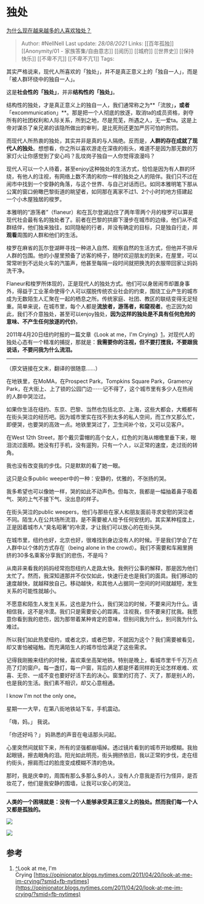 # 独处
[为什么现在越来越多的人喜欢独处？](https://www.zhihu.com/question/318982615/answer/670605790)

> Author: #NellNell 
Last update: *28/08/2021* 
Links: [[百年孤独]] [[Anonymity/01 - 家族答集/自由意志]] [[阅历]] [[城府]] [[世界史]] [[保持快乐]] [[不卑不亢]] [[不卑不亢1]]
Tags:   


  

其实严格说来，现代人所喜欢的「独处」，并不是真正意义上的「独自一人」，而是「被人群环绕中的独自一人」。

这是**社会性的「独处」**，并非**结构性的「独处」**。

结构性的独处，才是真正意义上的独自一人，我们通常称之为**「流放」**，或者**「excommunication」**。那是把一个人彻底的放逐，取消ta的成员资格，剥夺所有的社团权利和人际关系，所到之地，尽是荒芜，所遇之人，无一爱ta。这是上帝对谋杀了亲兄弟的该隐所做出的审判，是比死刑还更加严厉可怕的刑罚。

而现代人所热衷的独处，其实并非是真的与人隔绝。反而是，**人群的存在成就了现代人的独处**。想想看，你之所以喜欢游走在深夜的街头，难道不是因为那无数的万家灯火让你感觉到了安心吗？乱坟岗子独自一人你觉得浪漫吗？

现代人可以一个人待着，甚至enjoy这种独处的生活方式，恰恰是因为有人群的环绕，有他人的注视，有网络上数不清的和你一样的独处之人的陪伴。我们只不过在闹市中找到一个安静的角落，与这个世界、与自己对话而已。如同本雅明笔下那从公寓的窗口俯瞰巴黎街道的眺望者，如同那在离家不过1、2个小时的地方搭建起一个小木屋独居的梭罗。

本雅明的“游荡者”（flaneur）和在瓦尔登湖边住了两年零两个月的梭罗可以算是现代社会最有名的独处者了。前者在巴黎的拱廊下漫步在城市的边缘，他们从不成群结伴，他们独来独往，如同隐秘的行者，并没有确定的目标，只是独自行走，并**观看**周围的人群和他们的生活。

梭罗在麻省的瓦尔登湖畔寻找一种进入自然、观察自然的生活方式，但他并不排斥人群的包围。他的小屋里预备了访客的椅子，随时欢迎朋友的到来，在屋里，可以常常听到不远处火车的汽笛声，他甚至每隔一段时间就把换洗的衣服带回家让妈妈洗干净。

Flaneur和梭罗所体现的，正是现代人的独处方式。他们可以身居闹市却置身事外，得益于工业革命使得个人可以摆脱传统农业社会的约束，围绕工业产生的城市成为无数陌生人汇聚在一起的栖息之所。传统家庭、社团、教区的联结变得无足轻重。简单来说，在城市里，每个人都是**流放者，游荡者，和窥视者**。也正因为如此，我们不介意独处，甚至可以enjoy独处，**因为这样的独处是不具有任何危险的意味、不产生任何放逐的代价**。

2011年4月20日纽约时报的一篇文章《Look at me，I'm Crying》[1](#ref_1)，对现代人的独处心态有一个精准的捕捉，那就是：**我需要你的注视，但不要打搅我，不要跟我说话，不要问我为什么流泪。**

---

（原文链接在文末，翻译的很随意……）

在地铁里，在MoMA，在Prospect Park，Tompkins Square Park，Gramercy Park，在大街上、上了锁的公园门边⋯⋯记不得了，这个城市里有多少人在热闹的人群中哭泣过。

如果你生活在纽约、东京、巴黎、当然也包括北京、上海，这些大都会，大概都有在街头哭泣的经历吧。因为城市里实在找不到太多的私人空间，而工作又那么忙，即便哭，也要哭的高效一点。地铁里哭过了，卫生间补个妆，又可以见客户。

在West 12th Street，那个戴贝雷帽的高个女人，红色的刘海从帽檐里垂下来，眼泪流过面颊。她没有打手机，没有遛狗，只有一个人，以正常的速度，走过街的转角。

我也没有改变我的步伐。只是默默的看了她一眼。

这只是众多public weeper中的一种：安静的，优雅的，不张扬的哭。

我多希望也可以像她一样，哭的如此不动声色。但每次，我都是一幅抽着鼻子吸着气、哭的上气不接下气、没出息的样子。

在街头哭泣的public weepers，他们与那些在家人和朋友面前寻求安慰的哭泣者不同。陌生人在公共场所流泪，是不需要被人给予任何安抚的。其实某种程度上，正是因着城市人“臭名昭著”的冷漠，才让我们可以放心的在街头哭。

在城市里，纽约也好，北京也好，很难找到身边没有人的时候。于是我们学会了在人群中以个体的方式存在（being alone in the crowd）。我们不需要和车厢里拥挤的30多名乘客分享我们的悲伤，不是吗？

从南非来看我的妈妈经常抱怨纽约人走路太快。我例行公事的解释，那是因为他们太忙了。然而，我深知道那并不仅仅如此，快速行走也是我们的面具。我们移动的速度越快，就越释放自己。移动越快，和其他人占据同一空间的时间就越短，发生关系的可能性就越小。

不愿意和陌生人发生关系，这也是为什么，我们哭泣的时候，不要来问为什么。请相信我，这不是冷漠。我们只是需要安心的距离。注视我，但不要来打扰我。我愿意你看到我的悲伤，因为那带着某种肯定的意味，但别问我为什么，别问我为什么难过。

所以我们如此热爱纽约，或者北京，或者巴黎，不就因为这个？我们需要被看见，却又害怕被碰触。而充满陌生人的城市恰恰满足了这些需求。

记得我刚搬来纽约的时候，喜欢乘坐高架地铁。特别是晚上，看城市里千千万万点亮了灯的窗户。每一盏灯，每一户窗，背后的人都是怀着同样的无论怎样艰难、欢喜、无奈、一成不变也要好好活下去的决心。窗里的灯亮了、灭了，那是别人的，也是我的生活。我们素不相识，却又心意相通。

I know I'm not the only one。

星期一一大早，在第八街地铁站下车，手机震动。

「嗨，妈。」 我说。

  

「你还好吗？」 妈熟悉的声音在电话那头问起。

心里突然间就软下来，所有的坚强都崩塌掉。透过镜片看到的城市开始模糊。我抬起眼镜，擦去眼角的泪。阳光如此明亮，街头拥挤依旧，我以正常的步伐，走在纽约街头，擦肩而过的脸庞变成模糊不清的色块。

那时，我是庆幸的，周围有那么多那么多的人，没有人介意我是否行为怪异，是否妆花了，他们是我安静的围墙，让我可以安心的哭泣。

---

**人类的一个困境就是：没有一个人能够承受真正意义上的独处。然而我们每一个人又都是孤独的。**

![](https://pic2.zhimg.com/50/v2-546020a2b2f3df4136a0f38d46e95977_720w.jpg?source=c8b7c179)

![](https://pic2.zhimg.com/80/v2-546020a2b2f3df4136a0f38d46e95977_720w.jpg?source=c8b7c179)

## 参考

1.  [^](#ref_1_0)Look at me, I'm Crying [https://opinionator.blogs.nytimes.com/2011/04/20/look-at-me-im-crying/?smid=fb-nytimes](https://opinionator.blogs.nytimes.com/2011/04/20/look-at-me-im-crying/?smid=fb-nytimes)